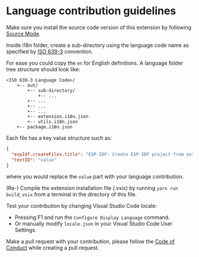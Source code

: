 # Language contribution guidelines

Make sure you install the source code version of this extension by following [Source Mode](./INSTALL.md#Build-from-Source-Code).

Inside i18n folder, create a sub-directory using the language code name as specified by [ISO 639-3](https://en.wikipedia.org/wiki/ISO_639-3) convention.

For ease you could copy the `en` for English definitions. A language folder tree structure should look like:

```
<IS0 639-3 Language Code>/
    +-- out/
        +-- sub-directory/
            +-- ...
        +-- ...
        +-- ...
        +-- ...
        +-- extension.i18n.json
        +-- utils.i18n.json
    +-- package.i18n.json
```

Each file has a key value structure such as:

```json
{
  "espIdf.createFiles.title": "ESP-IDF: Create ESP-IDF project from extension template",
  "textID": "value"
}
```

where you would replace the `value` part with your language contribution.

(Re-) Compile the extension installation file (.vsix) by running `yarn run build_vsix` from a terminal in the directory of this file.

Test your contribution by changing Visual Studio Code locale:

- Pressing F1 and run the `Configure Display Language` command.
- Or manually modify `locale.json` in your Visual Studio Code User Settings.

Make a pull request with your contribution, please follow the [Code of Conduct](./CODE_OF_CONDUCT.md) while creating a pull request.
